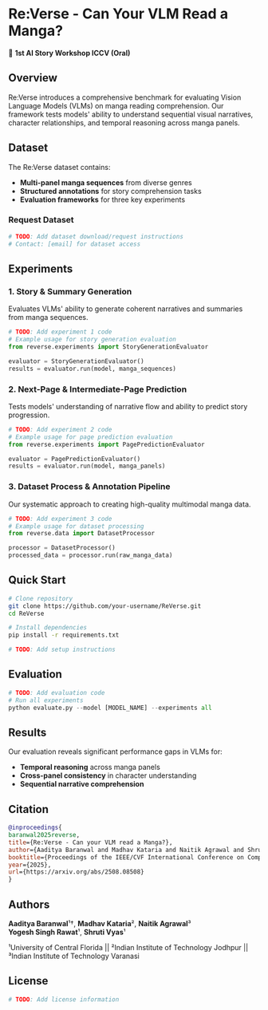 # Re:Verse - Can Your VLM Read a Manga?

📄 **1st AI Story Workshop ICCV (Oral)**

## Overview

Re:Verse introduces a comprehensive benchmark for evaluating Vision Language Models (VLMs) on manga reading comprehension. Our framework tests models' ability to understand sequential visual narratives, character relationships, and temporal reasoning across manga panels.

## Dataset

The Re:Verse dataset contains:

- **Multi-panel manga sequences** from diverse genres
- **Structured annotations** for story comprehension tasks
- **Evaluation frameworks** for three key experiments

### Request Dataset

```bash
# TODO: Add dataset download/request instructions
# Contact: [email] for dataset access
```

## Experiments

### 1. Story & Summary Generation

Evaluates VLMs' ability to generate coherent narratives and summaries from manga sequences.

```python
# TODO: Add experiment 1 code
# Example usage for story generation evaluation
from reverse.experiments import StoryGenerationEvaluator

evaluator = StoryGenerationEvaluator()
results = evaluator.run(model, manga_sequences)
```

### 2. Next-Page & Intermediate-Page Prediction

Tests models' understanding of narrative flow and ability to predict story progression.

```python
# TODO: Add experiment 2 code  
# Example usage for page prediction evaluation
from reverse.experiments import PagePredictionEvaluator

evaluator = PagePredictionEvaluator()
results = evaluator.run(model, manga_panels)
```

### 3. Dataset Process & Annotation Pipeline

Our systematic approach to creating high-quality multimodal manga data.

```python
# TODO: Add experiment 3 code
# Example usage for dataset processing
from reverse.data import DatasetProcessor

processor = DatasetProcessor()
processed_data = processor.run(raw_manga_data)
```

## Quick Start

```bash
# Clone repository
git clone https://github.com/your-username/ReVerse.git
cd ReVerse

# Install dependencies
pip install -r requirements.txt

# TODO: Add setup instructions
```

## Evaluation

```python
# TODO: Add evaluation code
# Run all experiments
python evaluate.py --model [MODEL_NAME] --experiments all
```

## Results

Our evaluation reveals significant performance gaps in VLMs for:

- **Temporal reasoning** across manga panels
- **Cross-panel consistency** in character understanding
- **Sequential narrative comprehension**

## Citation

```bibtex
@inproceedings{
baranwal2025reverse,
title={Re:Verse - Can your VLM read a Manga?},
author={Aaditya Baranwal and Madhav Kataria and Naitik Agrawal and Shruti Vyas and Yogesh S Rawat},
booktitle={Proceedings of the IEEE/CVF International Conference on Computer Vision - Workshops (ICCV-W)},
year={2025},
url={https://arxiv.org/abs/2508.08508}
}
```

## Authors

**Aaditya Baranwal**¹†, **Madhav Kataria**², **Naitik Agrawal**³  
**Yogesh Singh Rawat**¹, **Shruti Vyas**¹

¹University of Central Florida || ²Indian Institute of Technology Jodhpur || ³Indian Institute of Technology Varanasi

## License

```bash
# TODO: Add license information
```
